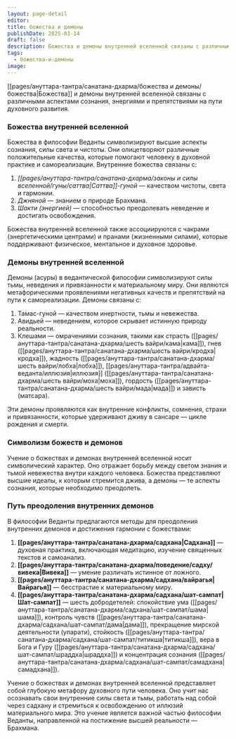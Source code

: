 ```yaml
---
layout: page-detail
editor: 
title: божества и демоны
publishDate: 2025-03-14
draft: false
description: Божества и демоны внутренней вселенной связаны с различными аспектами сознания, энергиями и препятствиями на пути духовного развития.
tags:
  - божества-и-демоны
image:
---
```

[[pages/ануттара-тантра/санатана-дхарма/божества и демоны/божества|Божества]] и демоны внутренней вселенной связаны с различными аспектами сознания, энергиями и препятствиями на пути духовного развития.

### Божества внутренней вселенной

Божества в философии Веданты символизируют высшие аспекты сознания, силы света и чистоты. Они олицетворяют различные положительные качества, которые помогают человеку в духовной практике и самореализации. Внутренние божества связаны с:

1. *[[pages/ануттара-тантра/санатана-дхарма/законы и силы вселенной/гуны/саттва|Саттва]]-гуной* — качеством чистоты, света и гармонии.
2. *Джняной* — знанием о природе Брахмана.
3. *Шакти (энергией)* — способностью преодолевать неведение и достигать освобождения.

Божества внутренней вселенной также ассоциируются с чакрами (энергетическими центрами) и пранами (жизненными силами), которые поддерживают физическое, ментальное и духовное здоровье.

### Демоны внутренней вселенной

Демоны (асуры) в ведантической философии символизируют силы тьмы, неведения и привязанности к материальному миру. Они являются метафорическими проявлениями негативных качеств и препятствий на пути к самореализации. Демоны связаны с:

1. Тамас-гуной — качеством инертности, тьмы и невежества.
2. Авидьей — неведением, которое скрывает истинную природу реальности.
3. Клешами — омрачениями сознания, такими как страсть ([[pages/ануттара-тантра/санатана-дхарма/шесть вайри/кама|кама]]), гнев ([[pages/ануттара-тантра/санатана-дхарма/шесть вайри/кродха|кродха]]), жадность ([[pages/ануттара-тантра/санатана-дхарма/шесть вайри/лобха|лобха]]), [[pages/ануттара-тантра/адвайта-веданта/иллюзия|иллюзия]] ([[pages/ануттара-тантра/санатана-дхарма/шесть вайри/моха|моха]]), гордость ([[pages/ануттара-тантра/санатана-дхарма/шесть вайри/мада|мада]]) и зависть (матсара).

Эти демоны проявляются как внутренние конфликты, сомнения, страхи и привязанности, которые удерживают дживу в сансаре — цикле рождения и смерти.

### Символизм божеств и демонов

Учение о божествах и демонах внутренней вселенной носит символический характер. Оно отражает борьбу между светом знания и тьмой невежества внутри каждого человека. Божества представляют высшие идеалы, к которым стремится джива, а демоны — те аспекты сознания, которые необходимо преодолеть.

### Путь преодоления внутренних демонов

В философии Веданты предлагаются методы для преодоления внутренних демонов и достижения гармонии с божествами:

1. **[[pages/ануттара-тантра/санатана-дхарма/садхана|Садхана]]** — духовная практика, включающая медитацию, изучение священных текстов и самоанализ.
2. **[[pages/ануттара-тантра/санатана-дхарма/поведение/садху/вивека|Вивека]]** — умение различать истинное от ложного.
3. **[[pages/ануттара-тантра/санатана-дхарма/садхана/вайрагья|Вайрагья]]** — бесстрастие к материальному миру.
4. **[[pages/ануттара-тантра/санатана-дхарма/садхана/шат-сампат|Шат-сампат]]** — шесть добродетелей: спокойствие ума ([[pages/ануттара-тантра/санатана-дхарма/садхана/шат-сампат/шама|шама]]), контроль чувств ([[pages/ануттара-тантра/санатана-дхарма/садхана/шат-сампат/дама|дама]]), прекращение мирской деятельности (упарати), стойкость ([[pages/ануттара-тантра/санатана-дхарма/садхана/шат-сампат/титикша|титикша]]), вера в Бога и Гуру ([[pages/ануттара-тантра/санатана-дхарма/садхана/шат-сампат/шраддха|шраддха]]) и концентрация сознания ([[pages/ануттара-тантра/санатана-дхарма/садхана/шат-сампат/самадхана|самадхана]]).

Учение о божествах и демонах внутренней вселенной представляет собой глубокую метафору духовного пути человека. Оно учит нас осознавать свои внутренние силы света и тьмы, работать над собой через садхану и стремиться к освобождению от иллюзий материального мира. Это учение является важной частью философии Веданты, направленной на постижение высшей реальности — Брахмана.
